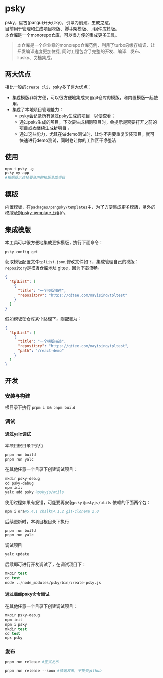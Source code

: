 # psky
psky，盘古(pangu)开天(sky)，引申为创建、生成之意。<br>
目前用于管理和生成项目模版、脚手架模版、ui组件库模版。<br>
本仓库是一个monorepo仓库，可以很方便的集成更多工具。
>本仓库是一个企业级的monorepo仓库范例，利用了turbo的缓存编译，让开发编译速度更加快捷, 同时工程包含了完整的开发、编译、发布、husky、文档集成。

## 两大优点
相比一般的`create cli`，psky多了两大优点：
- 集成模版非常方便，可以很方便地集成来自git仓库的模版，和内置模版一起使用。
- 集成了本地项目管理能力：
  - psky会记录所有通过psky生成的项目，以便查看；
  - 通过psky生成的项目，下次要生成相同项目时，会提示是否要打开之前的项目或者继续生成新项目；
  - 通过这些能力，尤其在做demo测试时，让你不需要重复安装项目，就可快速进行demo测试，同时也让你的工作区干净整洁

## 使用
```s
npm i psky -g
psky my-app
#根据提示选择要使用的模版生成项目
```

## 模版
内置模版，在`packages/pangsky/templates`中，为了方便集成更多模版，另外的模版放到[psky-template](https://gitee.com/mayising/psky-template.git)上维护。

## 集成模版
本工具可以很方便地集成更多模版，执行下面命令：
```s
psky config get
```
获取模版配置文件`tplList.json`,修改文件如下，集成管理自己的模版：
`repository`是模版仓库地址 gitee，因为下载流畅。
```json
{
  "tplList": [
    {
      "title": "一个模版描述",
      "repository": "https://gitee.com/mayising/tpltest"
    }
  ]
}
```
假如模版在仓库某个路径下，则配置为：
```json
{
  "tplList": [
    {
      "title": "一个模版描述",
      "repository": "https://gitee.com/mayising/tpltest",
      "path": "/react-demo"
    }
  ]
}
```

## 开发
### 安装与构建
根目录下执行 `pnpm i && pnpm build`

### 调试

#### 通过yalc调试
本项目根目录下执行
```s
pnpm run build
pnpm run yalc
```

在其他任意一个目录下创建调试项目：
```s
mkdir psky-debug
cd psky-debug
npm init
yalc add psky @pskyjs/utils
```
使用过程如果有报错，可能要再安装`psky` `@pskyjs/utils` 依赖的下面两个包：
```s
npm i ora@5.4.1 chalk@4.1.2 git-clone@0.2.0
```
后续更新时，本项目根目录下执行
```s
pnpm run build
pnpm run yalc
```
调试项目
```s
yalc update
```


后续即可进行开发调试了，在调试项目下：
```s
mkdir test
cd test
node ../node_modules/psky/bin/create-psky.js
```


#### 通过局部psky命令调试
在其他任意一个目录下创建调试项目：
```s
mkdir psky-debug
npm init
npm i psky
mkdir test
cd test
npx psky
```


### 发布
```s
pnpm run release #正式发布
```
```s
pnpm run release --soon #快速发布，不提交github
```
